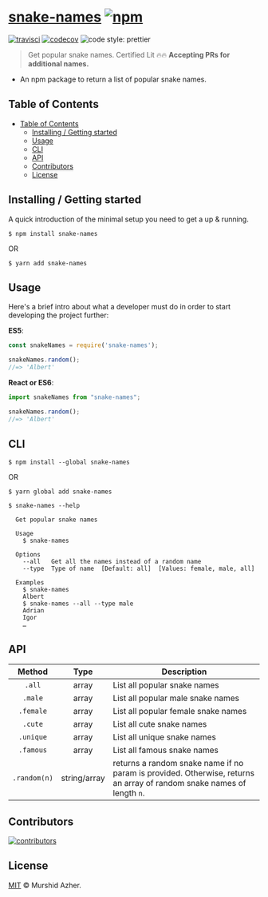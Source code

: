 # [snake-names](https://github.com/murshidazher/snake-names) [![npm](https://img.shields.io/npm/v/snake-names.svg?label=&color=0080FF)](https://github.com/murshidazher/snake-names/releases/latest)

[![travisci](https://img.shields.io/travis/com/murshidazher/snake-names/master?style=flat-square)](https://travis-ci.com/)
[![codecov](https://img.shields.io/codecov/c/gh/murshidazher/snake-names/master?logo=codecov&style=flat-square&token=L8FWILY45J)](https://codecov.io/gh/murshidazher/snake-names)
![code style: prettier](https://img.shields.io/badge/code_style-prettier-ff69b4.svg?style=flat-square)

> Get popular snake names. Certified Lit 🔥🔥 **Accepting PRs for additional names.**

- An npm package to return a list of popular snake names.

## Table of Contents

- [Table of Contents](#table-of-contents)
  - [Installing / Getting started](#installing--getting-started)
  - [Usage](#usage)
  - [CLI](#cli)
  - [API](#api)
  - [Contributors](#contributors)
  - [License](#license)

## Installing / Getting started

A quick introduction of the minimal setup you need to get a up & running.

```shell
$ npm install snake-names
```

OR

```shell
$ yarn add snake-names
```

## Usage

Here's a brief intro about what a developer must do in order to start developing the project further:   

**ES5**:

```js
const snakeNames = require('snake-names');

snakeNames.random();
//=> 'Albert'
```

**React or ES6**:

```js
import snakeNames from "snake-names";

snakeNames.random();
//=> 'Albert'
```

## CLI

```shell
$ npm install --global snake-names
```

OR

```shell
$ yarn global add snake-names
```

```shell
$ snake-names --help

  Get popular snake names

  Usage
    $ snake-names

  Options
    --all   Get all the names instead of a random name
    --type  Type of name  [Default: all]  [Values: female, male, all]

  Examples
    $ snake-names
    Albert
    $ snake-names --all --type male
    Adrian
    Igor
    …
```

## API

|    Method    |     Type     | Description                                                                                                           |
| :----------: | :----------: | --------------------------------------------------------------------------------------------------------------------- |
|    `.all`    |    array     | List all popular snake names                                                                                          |
|   `.male`    |    array     | List all popular male snake names                                                                                     |
|  `.female`   |    array     | List all popular female snake names                                                                                   |
|   `.cute`    |    array     | List all cute snake names                                                                                             |
|  `.unique`   |    array     | List all unique snake names                                                                                           |
|  `.famous`   |    array     | List all famous snake names                                                                                           |
| `.random(n)` | string/array | returns a random snake name if no param is provided. Otherwise, returns an array of random snake names of length `n`. |

## Contributors

[![contributors](https://contrib.rocks/image?repo=murshidazher/snake-names)](https://github.com/murshidazher/snake-names/graphs/contributors)

## License

[MIT](https://github.com/murshidazher/snake-names/blob/master/LICENSE) © Murshid Azher.
